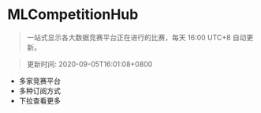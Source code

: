 # MLCompetitionHub

> 一站式显示各大数据竞赛平台正在进行的比赛，每天 16:00 UTC+8 自动更新。
  
> 更新时间: 2020-09-05T16:01:08+0800 

* 多家竞赛平台
* 多种订阅方式
* 下拉查看更多